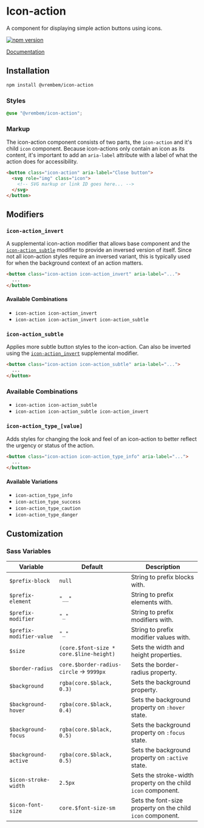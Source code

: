 # Icon-action

A component for displaying simple action buttons using icons.

[![npm version](https://img.shields.io/npm/v/%40vrembem%2Ficon-action.svg)](https://www.npmjs.com/package/%40vrembem%2Ficon-action)

[Documentation](https://vrembem.com/packages/icon-action)

## Installation

```sh
npm install @vrembem/icon-action
```

### Styles

```scss
@use "@vrembem/icon-action";
```

### Markup

The icon-action component consists of two parts, the `icon-action` and it's child `icon` component. Because icon-actions only contain an icon as its content, it's important to add an `aria-label` attribute with a label of what the action does for accessibility.

```html
<button class="icon-action" aria-label="Close button">
  <svg role="img" class="icon">
    <!-- SVG markup or link ID goes here... -->
  </svg>
</button>
```

## Modifiers

### `icon-action_invert`

A supplemental icon-action modifier that allows base component and the [`icon-action_subtle`](#icon-action_subtle) modifier to provide an inversed version of itself. Since not all icon-action styles require an inversed variant, this is typically used for when the background context of an action matters.

```html
<button class="icon-action icon-action_invert" aria-label="...">
  ...
</button>
```

#### Available Combinations

- `icon-action icon-action_invert`
- `icon-action icon-action_invert icon-action_subtle`

### `icon-action_subtle`

Applies more subtle button styles to the icon-action. Can also be inverted using the [`icon-action_invert`](#icon-action_invert) supplemental modifier.

```html
<button class="icon-action icon-action_subtle" aria-label="...">
  ...
</button>
```

### Available Combinations

- `icon-action icon-action_subtle`
- `icon-action icon-action_subtle icon-action_invert`

### `icon-action_type_[value]`

Adds styles for changing the look and feel of an icon-action to better reflect the urgency or status of the action.

```html
<button class="icon-action icon-action_type_info" aria-label="...">
  ...
</button>
```

#### Available Variations

- `icon-action_type_info`
- `icon-action_type_success`
- `icon-action_type_caution`
- `icon-action_type_danger`

## Customization

### Sass Variables

| Variable                 | Default                                      | Description                                                   |
| ------------------------ | -------------------------------------------- | ------------------------------------------------------------- |
| `$prefix-block`          | `null`                                       | String to prefix blocks with.                                 |
| `$prefix-element`        | `"__"`                                       | String to prefix elements with.                               |
| `$prefix-modifier`       | `"_"`                                        | String to prefix modifiers with.                              |
| `$prefix-modifier-value` | `"_"`                                        | String to prefix modifier values with.                        |
| `$size`                  | `(core.$font-size * core.$line-height)`      | Sets the width and height properties.                         |
| `$border-radius`         | `core.$border-radius-circle` &rarr; `9999px` | Sets the border-radius property.                              |
| `$background`            | `rgba(core.$black, 0.3)`                     | Sets the background property.                                 |
| `$background-hover`      | `rgba(core.$black, 0.4)`                     | Sets the background property on `:hover` state.               |
| `$background-focus`      | `rgba(core.$black, 0.5)`                     | Sets the background property on `:focus` state.               |
| `$background-active`     | `rgba(core.$black, 0.5)`                     | Sets the background property on `:active` state.              |
| `$icon-stroke-width`     | `2.5px`                                      | Sets the stroke-width property on the child `icon` component. |
| `$icon-font-size`        | `core.$font-size-sm`                         | Sets the font-size property on the child `icon` component.    |
